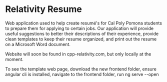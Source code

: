# **Relativity Resume**
Web application used to help create resumé's for Cal Poly Pomona students
to prepare them for applying to certain jobs. Our application will provide
useful suggestions to better their descriptions of their experience,
provide clean templates to keep their resume organized,
and print out the resume on a Microsoft Word document.

Website will soon be found in cpp-relativity.com, but only locally at the moment.

To see the template web page, download the new frontend folder, 
ensure angular cli is installed, navigate to the frontend folder, 
run ng serve --open
